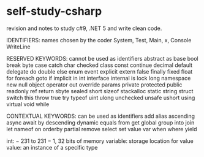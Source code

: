 # self-study-csharp
revision and notes to study c#9, .NET 5 and write clean code.

IDENTIFIERS: names chosen by the coder
System, Test, Main, x, Console WriteLine

RESERVED KEYWORDS: cannot be used as identifiers
abstract as base bool break byte case catch char checked class const continue decimal default delegate do double else enum event explicit extern false finally fixed float for foreach goto if implicit in int interface internal is lock long namespace new null object operator out override params private protected public readonly ref return sbyte sealed short sizeof stackalloc static string struct switch this throw true try typeof uint ulong unchecked unsafe ushort using virtual void while

CONTEXTUAL KEYWORDS: can be used as identifiers
add alias ascending async await by descending dynamic equals from get global group into join let nameof on orderby partial remove select set value var when where yield

int: − 231 to 231 − 1, 32 bits of memory
variable: storage location for value
value: an instance of a specific type